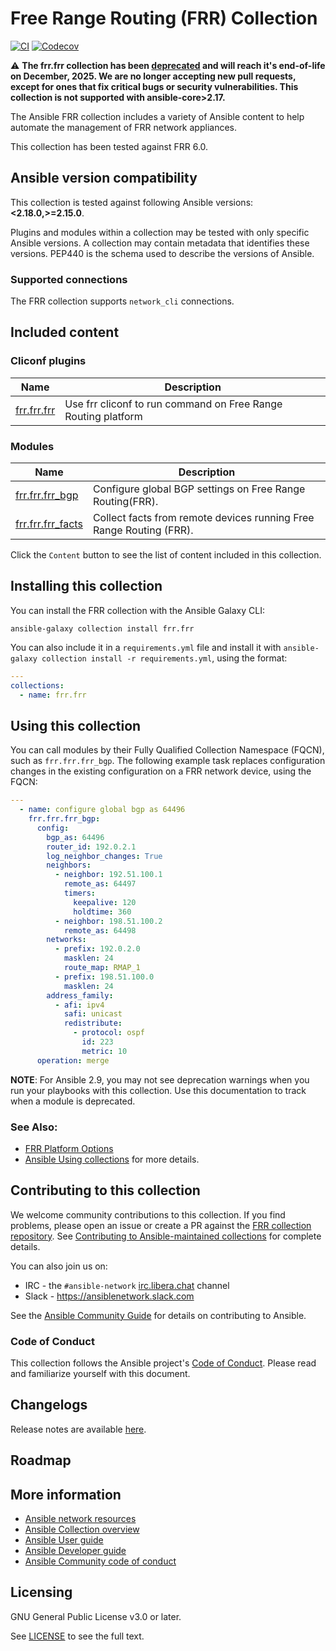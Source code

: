 

# Free Range Routing (FRR) Collection
[![CI](https://zuul-ci.org/gated.svg)](https://dashboard.zuul.ansible.com/t/ansible/project/github.com/ansible-collections/frr.frr)
[![Codecov](https://codecov.io/gh/ansible-collections/frr.frr/branch/main/graph/badge.svg)](https://codecov.io/gh/ansible-collections/frr.frr)

⚠️ **The frr.frr collection has been [deprecated](https://forum.ansible.com/t/the-bullhorn-123/2568#project-updates-8) and will reach it's end-of-life on December, 2025. We are no longer accepting new pull requests, except for ones that fix critical bugs or security vulnerabilities. This collection is not supported with ansible-core>2.17.**

The Ansible FRR collection includes a variety of Ansible content to help automate the management of FRR network appliances.

This collection has been tested against FRR 6.0.

<!--start requires_ansible-->
## Ansible version compatibility

This collection is tested against following Ansible versions: **<2.18.0,>=2.15.0**.

Plugins and modules within a collection may be tested with only specific Ansible versions.
A collection may contain metadata that identifies these versions.
PEP440 is the schema used to describe the versions of Ansible.
<!--end requires_ansible-->

### Supported connections
The FRR collection supports ``network_cli`` connections.

## Included content
<!--start collection content-->
### Cliconf plugins
Name | Description
--- | ---
[frr.frr.frr](https://github.com/ansible-collections/frr.frr/blob/main/docs/frr.frr.frr_cliconf.rst)|Use frr cliconf to run command on Free Range Routing platform

### Modules
Name | Description
--- | ---
[frr.frr.frr_bgp](https://github.com/ansible-collections/frr.frr/blob/main/docs/frr.frr.frr_bgp_module.rst)|Configure global BGP settings on Free Range Routing(FRR).
[frr.frr.frr_facts](https://github.com/ansible-collections/frr.frr/blob/main/docs/frr.frr.frr_facts_module.rst)|Collect facts from remote devices running Free Range Routing (FRR).

<!--end collection content-->

Click the ``Content`` button to see the list of content included in this collection.

## Installing this collection

You can install the FRR collection with the Ansible Galaxy CLI:

    ansible-galaxy collection install frr.frr

You can also include it in a `requirements.yml` file and install it with `ansible-galaxy collection install -r requirements.yml`, using the format:

```yaml
---
collections:
  - name: frr.frr
```
## Using this collection

You can call modules by their Fully Qualified Collection Namespace (FQCN), such as `frr.frr.frr_bgp`.
The following example task replaces configuration changes in the existing configuration on a FRR network device, using the FQCN:

```yaml
---
  - name: configure global bgp as 64496
    frr.frr.frr_bgp:
      config:
        bgp_as: 64496
        router_id: 192.0.2.1
        log_neighbor_changes: True
        neighbors:
          - neighbor: 192.51.100.1
            remote_as: 64497
            timers:
              keepalive: 120
              holdtime: 360
          - neighbor: 198.51.100.2
            remote_as: 64498
        networks:
          - prefix: 192.0.2.0
            masklen: 24
            route_map: RMAP_1
          - prefix: 198.51.100.0
            masklen: 24
        address_family:
          - afi: ipv4
            safi: unicast
            redistribute:
              - protocol: ospf
                id: 223
                metric: 10
      operation: merge
```

**NOTE**: For Ansible 2.9, you may not see deprecation warnings when you run your playbooks with this collection. Use this documentation to track when a module is deprecated.


### See Also:

* [FRR Platform Options](https://docs.ansible.com/ansible/latest/network/user_guide/platform_frr.html)
* [Ansible Using collections](https://docs.ansible.com/ansible/latest/user_guide/collections_using.html) for more details.

## Contributing to this collection

We welcome community contributions to this collection. If you find problems, please open an issue or create a PR against the [FRR collection repository](https://github.com/ansible-collections/frr.frr). See [Contributing to Ansible-maintained collections](https://docs.ansible.com/ansible/devel/community/contributing_maintained_collections.html#contributing-maintained-collections) for complete details.

You can also join us on:

- IRC - the ``#ansible-network`` [irc.libera.chat](https://libera.chat/) channel
- Slack - https://ansiblenetwork.slack.com

See the [Ansible Community Guide](https://docs.ansible.com/ansible/latest/community/index.html) for details on contributing to Ansible.

### Code of Conduct
This collection follows the Ansible project's
[Code of Conduct](https://docs.ansible.com/ansible/devel/community/code_of_conduct.html).
Please read and familiarize yourself with this document.


## Changelogs

Release notes are available [here](https://github.com/ansible-collections/frr.frr/blob/main/changelogs/CHANGELOG.rst).

## Roadmap

<!-- Optional. Include the roadmap for this collection, and the proposed release/versioning strategy so users can anticipate the upgrade/update cycle. -->

## More information

- [Ansible network resources](https://docs.ansible.com/ansible/latest/network/getting_started/network_resources.html)
- [Ansible Collection overview](https://github.com/ansible-collections/overview)
- [Ansible User guide](https://docs.ansible.com/ansible/latest/user_guide/index.html)
- [Ansible Developer guide](https://docs.ansible.com/ansible/latest/dev_guide/index.html)
- [Ansible Community code of conduct](https://docs.ansible.com/ansible/latest/community/code_of_conduct.html)

## Licensing

GNU General Public License v3.0 or later.

See [LICENSE](https://www.gnu.org/licenses/gpl-3.0.txt) to see the full text.
